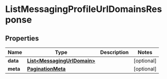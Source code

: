 

# ListMessagingProfileUrlDomainsResponse

## Properties

Name | Type | Description | Notes
------------ | ------------- | ------------- | -------------
**data** | [**List&lt;MessagingUrlDomain&gt;**](MessagingUrlDomain.md) |  |  [optional]
**meta** | [**PaginationMeta**](PaginationMeta.md) |  |  [optional]



